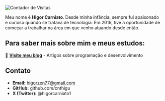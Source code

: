 ![Contador de Visitas](https://komarev.com/ghpvc/?username=cnthigu&color=blue&style=flat-square)

Meu nome é **Higor Carniato**.
Desde minha infância, sempre fui apaixonado e curioso quando se tratava de tecnologia. Em 2016, tive a oportunidade de começar a trabalhar na área em que venho atuando desde então.

## Para saber mais sobre mim e meus estudos:

🔗 **[Visite meu blog](https://cnthigu.github.io/)** - Artigos sobre programação e desenvolvimento

## Contato

- **Email:** higorzen77@gmail.com
- **GitHub:** github.com/cnthigu
- **X (Twitter):** @higorcarniato1
